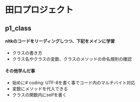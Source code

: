 田口プロジェクト
================

## p1_class

#### nltkのコードをリーディングしつつ、下記をメインに学習
* クラスの書き方
* クラス名やクラスの変数、クラスのメソッドの命名規則の確認

#### その他学んだ事
* 始めに# coding: UTF-8を書く事でコード内のマルチバイト対応
* 変数にメソッドを代入できる
* クラスの関数内にselfを書く


